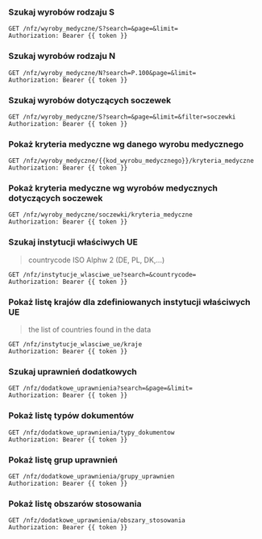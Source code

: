 
### Szukaj wyrobów rodzaju S

```http request
GET /nfz/wyroby_medyczne/S?search=&page=&limit=
Authorization: Bearer {{ token }}
```

### Szukaj wyrobów rodzaju N

```http request
GET /nfz/wyroby_medyczne/N?search=P.100&page=&limit=
Authorization: Bearer {{ token }}
```

### Szukaj wyrobów dotyczących soczewek

```http request
GET /nfz/wyroby_medyczne/S?search=&page=&limit=&filter=soczewki
Authorization: Bearer {{ token }}
```

### Pokaż kryteria medyczne wg danego wyrobu medycznego

```http request
GET /nfz/wyroby_medyczne/{{kod_wyrobu_medycznego}}/kryteria_medyczne
Authorization: Bearer {{ token }}
```

### Pokaż kryteria medyczne wg wyrobów medycznych dotyczących soczewek

```http request
GET /nfz/wyroby_medyczne/soczewki/kryteria_medyczne
Authorization: Bearer {{ token }}
```

### Szukaj instytucji właściwych UE

> countrycode ISO Alphw 2 (DE, PL, DK,...)

```http request
GET /nfz/instytucje_wlasciwe_ue?search=&countrycode=
Authorization: Bearer {{ token }}
```

### Pokaż listę krajów dla zdefiniowanych instytucji właściwych UE

> the list of countries found in the data

```http request
GET /nfz/instytucje_wlasciwe_ue/kraje
Authorization: Bearer {{ token }}
```

### Szukaj uprawnień dodatkowych

```http request
GET /nfz/dodatkowe_uprawnienia?search=&page=&limit=
Authorization: Bearer {{ token }}
```

### Pokaż listę typów dokumentów

```http request
GET /nfz/dodatkowe_uprawnienia/typy_dokumentow
Authorization: Bearer {{ token }}
```

### Pokaż listę grup uprawnień

```http request
GET /nfz/dodatkowe_uprawnienia/grupy_uprawnien
Authorization: Bearer {{ token }}
```

### Pokaż listę obszarów stosowania

```http request
GET /nfz/dodatkowe_uprawnienia/obszary_stosowania
Authorization: Bearer {{ token }}
```